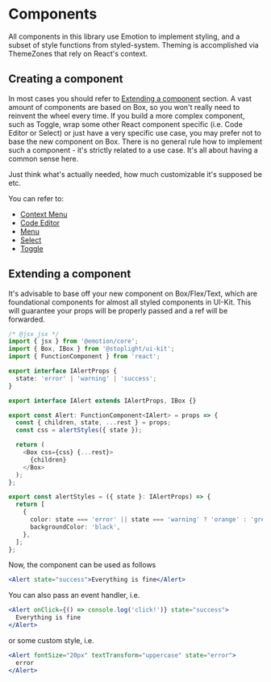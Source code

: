 # Components

All components in this library use Emotion to implement styling, and a subset of style functions from styled-system.
Theming is accomplished via ThemeZones that rely on React's context.

## Creating a component

In most cases you should refer to [Extending a component](#extending-a-component) section.
A vast amount of components are based on Box, so you won't really need to reinvent the wheel every time.
If you build a more complex component, such as Toggle, wrap some other React component specific (i.e. Code Editor or Select) or just have a very specific use case, you may prefer not to base the new component on Box.
There is no general rule how to implement such a component - it's strictly related to a use case.
It's all about having a common sense here.

Just think what's actually needed, how much customizable it's supposed be etc.

You can refer to:

- [Context Menu](https://github.com/stoplightio/ui-kit/blob/master/src/ContextMenu.tsx)
- [Code Editor](https://github.com/stoplightio/ui-kit/blob/master/src/CodeEditor.tsx)
- [Menu](https://github.com/stoplightio/ui-kit/blob/master/src/Menu.tsx)
- [Select](https://github.com/stoplightio/ui-kit/blob/master/src/Select.tsx)
- [Toggle](https://github.com/stoplightio/ui-kit/blob/master/src/Toggle.tsx)

## Extending a component

It's advisable to base off your new component on Box/Flex/Text, which are foundational components for almost all styled components in UI-Kit.
This will guarantee your props will be properly passed and a ref will be forwarded.

```typescript jsx
/* @jsx jsx */
import { jsx } from '@emotion/core';
import { Box, IBox } from '@stoplight/ui-kit';
import { FunctionComponent } from 'react';

export interface IAlertProps {
  state: 'error' | 'warning' | 'success';
}

export interface IAlert extends IAlertProps, IBox {}

export const Alert: FunctionComponent<IAlert> = props => {
  const { children, state, ...rest } = props;
  const css = alertStyles({ state });

  return (
    <Box css={css} {...rest}>
      {children}
    </Box>
  );
};

export const alertStyles = ({ state }: IAlertProps) => {
  return [
    {
      color: state === 'error' || state === 'warning' ? 'orange' : 'green',
      backgroundColor: 'black',
    },
  ];
};
```

Now, the component can be used as follows

```jsx
<Alert state="success">Everything is fine</Alert>
```

You can also pass an event handler, i.e.

```jsx
<Alert onClick={() => console.log('click!')} state="success">
  Everything is fine
</Alert>
```

or some custom style, i.e.

```jsx
<Alert fontSize="20px" textTransform="uppercase" state="error">
  error
</Alert>
```
